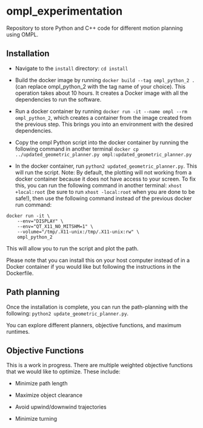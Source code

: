 # ompl_experimentation
Repository to store Python and C++ code for different motion planning using OMPL.

## Installation

* Navigate to the `install` directory: `cd install`

* Build the docker image by running `docker build --tag ompl_python_2 .` (can replace ompl_python_2 with the tag name of your choice). This operation takes about 10 hours. It creates a Docker image with all the dependencies to run the software.

* Run a docker container by running `docker run -it --name ompl --rm ompl_python_2`, which creates a container from the image created from the previous step. This brings you into an environment with the desired dependencies.

* Copy the ompl Python script into the docker container by running the following command in another terminal `docker cp ../updated_geometric_planner.py ompl:updated_geometric_planner.py`

* In the docker container, run `python2 updated_geometric_planner.py`. This will run the script. Note: By default, the plotting will not working from a docker container because it does not have access to your screen. To fix this, you can run the following command in another terminal: `xhost +local:root` (be sure to run `xhost -local:root` when you are done to be safe!), then use the following command instead of the previous docker run command:

```
docker run -it \
    --env="DISPLAY" \
    --env="QT_X11_NO_MITSHM=1" \
    --volume="/tmp/.X11-unix:/tmp/.X11-unix:rw" \
    ompl_python_2
```

This will allow you to run the script and plot the path.

Please note that you can install this on your host computer instead of in a Docker container if you would like but following the instructions in the Dockerfile.

## Path planning

Once the installation is complete, you can run the path-planning with the following: `python2 update_geometric_planner.py`.

You can explore different planners, objective functions, and maximum runtimes.

## Objective Functions

This is a work in progress. There are multiple weighted objective functions that we would like to optimize. These include:

* Minimize path length

* Maximize object clearance

* Avoid upwind/downwind trajectories

* Minimize turning

